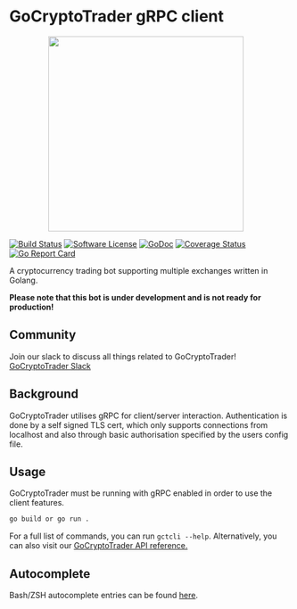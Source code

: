 # GoCryptoTrader gRPC client

<img src="https://github.com/openware/gocryptotrader/blob/master/web/src/assets/page-logo.png?raw=true" width="350px" height="350px" hspace="70">

[![Build Status](https://github.com/openware/gocryptotrader/actions/workflows/tests.yml/badge.svg?branch=master)](https://github.com/openware/gocryptotrader/actions/workflows/tests.yml)
[![Software License](https://img.shields.io/badge/License-MIT-orange.svg?style=flat-square)](https://github.com/openware/gocryptotrader/blob/master/LICENSE)
[![GoDoc](https://godoc.org/github.com/openware/gocryptotrader?status.svg)](https://godoc.org/github.com/openware/gocryptotrader)
[![Coverage Status](http://codecov.io/github/openware/gocryptotrader/coverage.svg?branch=master)](http://codecov.io/github/openware/gocryptotrader?branch=master)
[![Go Report Card](https://goreportcard.com/badge/github.com/openware/gocryptotrader)](https://goreportcard.com/report/github.com/openware/gocryptotrader)

A cryptocurrency trading bot supporting multiple exchanges written in Golang.

**Please note that this bot is under development and is not ready for production!**

## Community

Join our slack to discuss all things related to GoCryptoTrader! [GoCryptoTrader Slack](https://join.slack.com/t/gocryptotrader/shared_invite/enQtNTQ5NDAxMjA2Mjc5LTc5ZDE1ZTNiOGM3ZGMyMmY1NTAxYWZhODE0MWM5N2JlZDk1NDU0YTViYzk4NTk3OTRiMDQzNGQ1YTc4YmRlMTk)

## Background

GoCryptoTrader utilises gRPC for client/server interaction. Authentication is done
by a self signed TLS cert, which only supports connections from localhost and also
through basic authorisation specified by the users config file.

## Usage

GoCryptoTrader must be running with gRPC enabled in order to use the client features.

```bash
go build or go run .
```

For a full list of commands, you can run `gctcli --help`. Alternatively, you can also
visit our [GoCryptoTrader API reference.](https://api.gocryptotrader.app/)

## Autocomplete

Bash/ZSH autocomplete entries can be found [here](/contrib).
